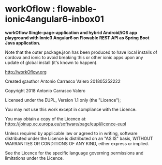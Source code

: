 # workOflow : flowable-ionic4angular6-inbox01

**workOflow Single-page-application and hybrid Android/iOS app playground with Ionic3 Angular6 on  Flowable REST API as Spring Boot Java application.**

Note that the outer package.json has been produced to have local installs of cordova and ionic to avoid breaking this or other ionic apps upon any update of global install (it's known to happen).

http://workOflow.org

Created @author Antonio Carrasco Valero 201805252222

Copyright 2018 Antonio Carrasco Valero

Licensed under the EUPL, Version 1.1 only (the "Licence");

You may not use this work except in compliance with the
Licence.

You may obtain a copy of the Licence at:
https://joinup.ec.europa.eu/software/page/eupl/licence-eupl

Unless required by applicable law or agreed to in
writing, software distributed under the Licence is
distributed on an "AS IS" basis,
WITHOUT WARRANTIES OR CONDITIONS OF ANY KIND, either
express or implied.

See the Licence for the specific language governing
permissions and limitations under the Licence.

